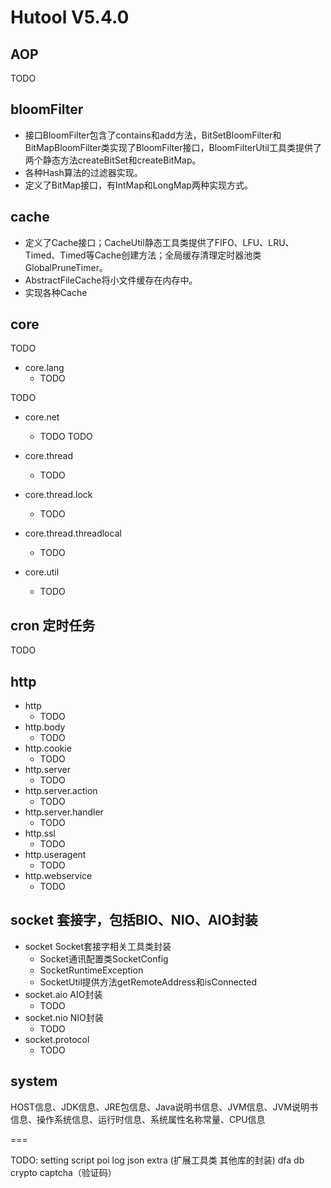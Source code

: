 # Hutool V5.4.0

## AOP

TODO

## bloomFilter

* 接口BloomFilter包含了contains和add方法，BitSetBloomFilter和BitMapBloomFilter类实现了BloomFilter接口，BloomFilterUtil工具类提供了两个静态方法createBitSet和createBitMap。
* 各种Hash算法的过滤器实现。
* 定义了BitMap接口，有IntMap和LongMap两种实现方式。

## cache

* 定义了Cache接口；CacheUtil静态工具类提供了FIFO、LFU、LRU、Timed、Timed等Cache创建方法；全局缓存清理定时器池类GlobalPruneTimer。
* AbstractFileCache将小文件缓存在内存中。
* 实现各种Cache

## core


TODO

* core.lang
    * TODO

TODO

* core.net
    * TODO
TODO

* core.thread
    * TODO
* core.thread.lock
    * TODO
* core.thread.threadlocal
    * TODO
* core.util
    * TODO

## cron 定时任务

TODO

## http

* http
    * TODO
* http.body
    * TODO
* http.cookie
    * TODO
* http.server
    * TODO
* http.server.action
    * TODO
* http.server.handler
    * TODO
* http.ssl
    * TODO
* http.useragent
    * TODO
* http.webservice
    * TODO

## socket 套接字，包括BIO、NIO、AIO封装

* socket Socket套接字相关工具类封装
    * Socket通讯配置类SocketConfig
    * SocketRuntimeException
    * SocketUtil提供方法getRemoteAddress和isConnected
* socket.aio AIO封装
    * TODO
* socket.nio NIO封装
    * TODO
* socket.protocol
    * TODO

## system

HOST信息、JDK信息、JRE包信息、Java说明书信息、JVM信息、JVM说明书信息、操作系统信息、运行时信息、系统属性名称常量、CPU信息

===

TODO: setting script poi log json extra (扩展工具类 其他库的封装) dfa db crypto captcha（验证码） 
